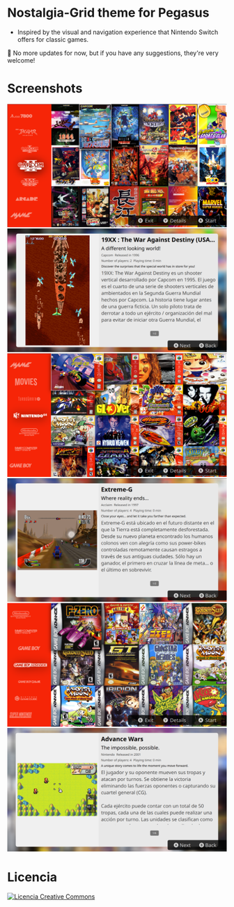 # Nostalgia-Grid theme for Pegasus

- Inspired by the visual and navigation experience that Nintendo Switch offers for classic games.

📢 No more updates for now, but if you have any suggestions, they're very welcome!

# Screenshots
![screenshot](https://github.com/ZagonAb/Nostalgia-Grid/blob/fbf490cc451bc1bdb9a73ada75d1ed6ff131cdee/.meta/screenshots/screen0.png)
![screenshot1](https://github.com/ZagonAb/Nostalgia-Grid/blob/fbf490cc451bc1bdb9a73ada75d1ed6ff131cdee/.meta/screenshots/screen1.png)
![screenshot2](https://github.com/ZagonAb/Nostalgia-Grid/blob/fbf490cc451bc1bdb9a73ada75d1ed6ff131cdee/.meta/screenshots/screen2.png)
![screenshot2](https://github.com/ZagonAb/Nostalgia-Grid/blob/fbf490cc451bc1bdb9a73ada75d1ed6ff131cdee/.meta/screenshots/screen3.png)
![screenshot2](https://github.com/ZagonAb/Nostalgia-Grid/blob/fbf490cc451bc1bdb9a73ada75d1ed6ff131cdee/.meta/screenshots/screen4.png)
![screenshot2](https://github.com/ZagonAb/Nostalgia-Grid/blob/fbf490cc451bc1bdb9a73ada75d1ed6ff131cdee/.meta/screenshots/screen5.png)
# Licencia
<a rel="license" href="http://creativecommons.org/licenses/by-nc-sa/4.0/"><img alt="Licencia Creative Commons" style="border-width:0" src="https://i.creativecommons.org/l/by-nc-sa/4.0/88x31.png" /></a><br /><a rel="license" href="http://creativecommons.org/licenses/by-nc-sa/4.0/"></a>
